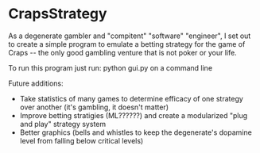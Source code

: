# CrapsStrategy


As a degenerate gambler and "compitent" "software" "engineer", I set out to create a simple program to emulate a betting strategy for the game of Craps -- the only good gambling venture that is not poker or your life. 

To run this program just run: python gui.py on a command line

Future additions:
  * Take statistics of many games to determine efficacy of one strategy over another (it's gambling, it doesn't matter)
  * Improve betting stratigies (ML??????) and create a modularized "plug and play" strategy system
  * Better graphics (bells and whistles to keep the degenerate's dopamine level from falling below critical levels)

